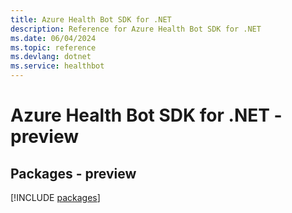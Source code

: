 ```yaml
---
title: Azure Health Bot SDK for .NET
description: Reference for Azure Health Bot SDK for .NET
ms.date: 06/04/2024
ms.topic: reference
ms.devlang: dotnet
ms.service: healthbot
---
```

# Azure Health Bot SDK for .NET - preview
## Packages - preview
[!INCLUDE [packages](health-bot-index.md)]
